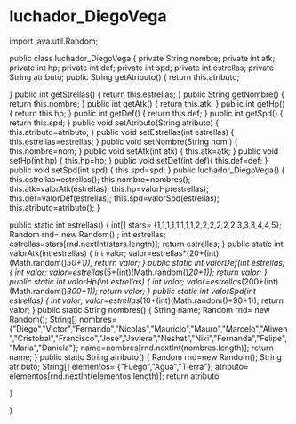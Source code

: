 # luchador_DiegoVega
import java.util.Random;

public class luchador_DiegoVega {
 private String nombre;
 private int atk;
 private int hp;
 private int def;
 private int spd;
 private int estrellas;
 private String atributo;
 public String getAtributo() {
	 return this.atributo;
	 
 }
 public int getStrellas() {
	 return this.estrellas;
 }
 public String getNombre() {
 return this.nombre;
 }
 public int getAtk() {
	 return this.atk;
			 }
public int getHp() {
	return this.hp;
} 
public int getDef() {
	return this.def;
}
public int getSpd() {
	return this.spd;
}
public void setAtributo(String atributo) {
	this.atributo=atributo;
}
public void setEstrellas(int estrellas) {
	this.estrellas=estrellas;
}
public void setNombre(String nom ) {
		this.nombre=nom;
}
public void setAtk(int atk) {
	this.atk=atk;
}
public void setHp(int hp) {
	this.hp=hp;
}
public void setDef(int def){
  this.def=def;
}
public void setSpd(int spd) {
	this.spd=spd;
}
public luchador_DiegoVega() {
	this.estrellas=estrellas();
	this.nombre=nombres();
	this.atk=valorAtk(estrellas);
	this.hp=valorHp(estrellas);
	this.def=valorDef(estrellas);
	this.spd=valorSpd(estrellas);
	this.atributo=atributo();
}	

public static int estrellas() {
	int[] stars= {1,1,1,1,1,1,1,1,2,2,2,2,2,2,3,3,3,4,4,5};
	Random rnd= new Random() 	;
	int estrellas;
	estrellas=stars[rnd.nextInt(stars.length)];
	return estrellas;
}
public static int valorAtk(int estrellas) {
	int valor;
	valor=estrellas*(20+(int)(Math.random()*50+1));
	return valor;
}
public static int valorDef(int estrellas) {
	int valor;
	valor=estrellas*(5+(int)(Math.random()*20+1));
	return valor;
}
public static int valorHp(int estrellas) {
	int valor;
	valor=estrellas*(200+(int)(Math.random()*300+1));
	return valor;
}
public static int valorSpd(int estrellas) {
	int valor;
	valor=estrellas*(10+(int)(Math.random()*90+1));
	return valor;
}
public static String nombres() {
	String name;
	Random rnd= new Random();
	String[] nombres= {"Diego","Victor","Fernando","Nicolas","Mauricio","Mauro","Marcelo","Aliwen","Cristobal","Francisco","Jose","Javiera","Neshat","Niki","Fernanda","Felipe","Maria","Daniela"};
	name=nombres[rnd.nextInt(nombres.length)];
	return name;
}
public static String atributo() {
	Random rnd=new Random();
	String atributo;
	String[] elementos= {"Fuego","Agua","Tierra"};
	atributo= elementos[rnd.nextInt(elementos.length)];
	return atributo;
	
}

}

